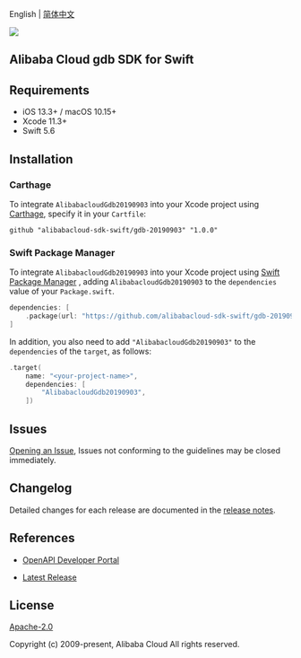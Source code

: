 English | [简体中文](README-CN.md)

![](https://aliyunsdk-pages.alicdn.com/icons/AlibabaCloud.svg)

## Alibaba Cloud gdb SDK for Swift

## Requirements

- iOS 13.3+ / macOS 10.15+
- Xcode 11.3+
- Swift 5.6

## Installation

### Carthage

To integrate `AlibabacloudGdb20190903` into your Xcode project using [Carthage](https://github.com/Carthage/Carthage), specify it in your `Cartfile`:

```ogdl
github "alibabacloud-sdk-swift/gdb-20190903" "1.0.0"
```

### Swift Package Manager

To integrate `AlibabacloudGdb20190903` into your Xcode project using [Swift Package Manager](https://swift.org/package-manager/) , adding `AlibabacloudGdb20190903` to the `dependencies` value of your `Package.swift`.

```swift
dependencies: [
    .package(url: "https://github.com/alibabacloud-sdk-swift/gdb-20190903.git", from: "1.0.0")
]
```

In addition, you also need to add `"AlibabacloudGdb20190903"` to the `dependencies` of the `target`, as follows:

```swift
.target(
    name: "<your-project-name>",
    dependencies: [
        "AlibabacloudGdb20190903",
    ])
```

## Issues

[Opening an Issue](https://github.com/alibabacloud-sdk-swift/gdb-20190903/issues/new), Issues not conforming to the guidelines may be closed immediately.

## Changelog

Detailed changes for each release are documented in the [release notes](./ChangeLog.txt).

## References

* [OpenAPI Developer Portal](https://next.api.alibabacloud.com/home)
- [Latest Release](https://github.com/alibabacloud-sdk-swift/gdb-20190903)

## License

[Apache-2.0](http://www.apache.org/licenses/LICENSE-2.0)

Copyright (c) 2009-present, Alibaba Cloud All rights reserved.
